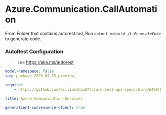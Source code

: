 # Azure.Communication.CallAutomation

From Folder that contains autorest.md, Run `dotnet msbuild /t:GenerateCode` to generate code.

### AutoRest Configuration
> see https://aka.ms/autorest

```yaml
model-namespace: false
tag: package-2023-01-15-preview

require:
    - https://github.com/williamzhao87/azure-rest-api-specs/blob/b496fbaf1cef0d9a8d31cfb11c3fc301d4c328ef/specification/communication/data-plane/CallAutomation/readme.md

title: Azure Communication Services

generation1-convenience-client: true
```
